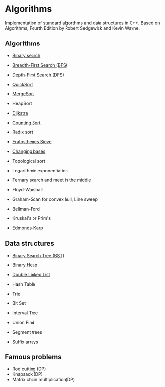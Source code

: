 # Algorithms
Implementation of standard algorthms and data structures in C++. Based on Algorithms, Fourth Edition by Robert Sedgewick and Kevin Wayne.

## Algorithms
* [Binary search](https://github.com/MantasMiksys/algorithms/blob/master/algorithms/bin_search.cpp)
* [Breadth-First Search (BFS)](https://github.com/MantasMiksys/algorithms/blob/master/algorithms/bfs.cpp)
* [Depth-First Search (DFS)](https://github.com/MantasMiksys/algorithms/blob/master/algorithms/dfs.cpp)
* [QuickSort](https://github.com/MantasMiksys/algorithms/blob/master/algorithms/quicksort.cpp)
* [MergeSort](https://github.com/MantasMiksys/algorithms/blob/master/algorithms/mergesort.cpp)
* HeapSort
* [Dijkstra](https://github.com/MantasMiksys/algorithms/blob/master/algorithms/dijkstra.cpp)

* [Counting Sort](https://github.com/MantasMiksys/algorithms/blob/master/algorithms/counting_sort.cpp)
* Radix sort
* [Eratosthenes Sieve](https://github.com/MantasMiksys/algorithms/blob/master/algorithms/eratosthenes_sieve.cpp)
* [Changing bases](https://github.com/MantasMiksys/algorithms/blob/master/algorithms/bases.cpp)

* Topological sort
* Logarithmic exponentiation

* Ternary search and meet in the middle 
* Floyd-Warshall
* Graham-Scan for convex hull, Line sweep
* Bellman-Ford
* Kruskal's or Prim's
* Edmonds-Karp

## Data structures

* [Binary Search Tree (BST)](https://github.com/MantasMiksys/algorithms/blob/master/bst.h)
* [Binary Heap](https://github.com/MantasMiksys/algorithms/blob/master/heap.h)
* [Double Linked List](https://github.com/MantasMiksys/algorithms/blob/master/double_linked_list.h)
* Hash Table
* Trie
* Bit Set
* Interval Tree

* Union Find 
* Segment trees
* Suffix arrays


## Famous problems
* Rod cutting (DP)
* Knapsack (DP)
* Matrix chain multiplication(DP)

